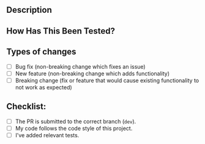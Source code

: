 <!--
MAKE SURE TO READ THE CONTRIBUTING GUIDE BEFORE CREATING A PR
https://github.com/PyrotechSoftware/PyrotechUtilities/blob/dev/CONTRIBUTING.md

Testing sections can be removed for documentation changes
-->

<!-- Provide a general summary of your changes in the Title above -->
<!-- Keep the title short and descriptive, as it will be used as a commit message -->


## Description
<!-- Describe your changes in detail any why -->
<!-- Note any issues that are resolved by this PR -->
<!-- e.g. resolves #1337 or fixes #9310 -->

## How Has This Been Tested?
<!-- All PR's should implement unit tests if possible -->
<!-- Please describe how you tested your changes. -->
<!-- Have you created new tests or updated existing ones? -->
<!-- e.g. unit | visually | none -->

## Types of changes
<!-- What types of changes does your code introduce? Put an `x` in all the boxes that apply: -->
- [ ] Bug fix (non-breaking change which fixes an issue)
- [ ] New feature (non-breaking change which adds functionality)
- [ ] Breaking change (fix or feature that would cause existing functionality to not work as expected)

<!-- If you made any visual changes, provide screenshots of before/after, it its moving parts, please provide high quality gif, wemb or mp4 -->

## Checklist:
<!-- Go over all the following points, and put an `x` in all the boxes that apply. -->
<!-- If you're unsure about any of these, don't hesitate to ask. We're here to help! -->
- [ ] The PR is submitted to the correct branch (`dev`).
- [ ] My code follows the code style of this project.
- [ ] I've added relevant tests.